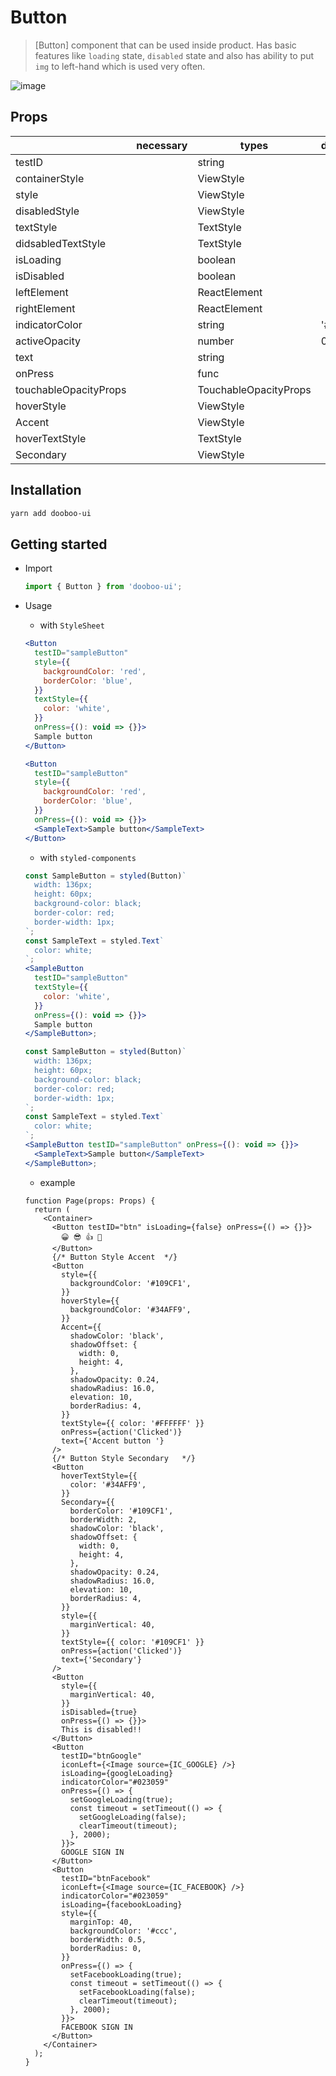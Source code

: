 # Button

> [Button] component that can be used inside product. Has basic features like `loading` state, `disabled` state and also has ability to put `img` to left-hand which is used very often.

![image](https://user-images.githubusercontent.com/34743425/87122708-6a3b4500-c2c0-11ea-985c-a77a1fa90e8d.png)

## Props

|                       | necessary | types                 | default   |
| --------------------- | --------- | --------------------- | --------- |
| testID                |           | string                |           |
| containerStyle        |           | ViewStyle             |           |
| style                 |           | ViewStyle             |           |
| disabledStyle         |           | ViewStyle             |           |
| textStyle             |           | TextStyle             |           |
| didsabledTextStyle    |           | TextStyle             |           |
| isLoading             |           | boolean               |           |
| isDisabled            |           | boolean               |           |
| leftElement           |           | ReactElement          |           |
| rightElement          |           | ReactElement          |           |
| indicatorColor        |           | string                | '#ffffff' |
| activeOpacity         |           | number                | 0.5       |
| text                  |           | string                |           |
| onPress               |           | func                  |           |
| touchableOpacityProps |           | TouchableOpacityProps |           |
| hoverStyle            |           | ViewStyle             |           |
| Accent                |           | ViewStyle             |           |
| hoverTextStyle        |           | TextStyle             |           |
| Secondary             |           | ViewStyle             |           |

## Installation

```sh
yarn add dooboo-ui
```

## Getting started

- Import

  ```javascript
  import { Button } from 'dooboo-ui';
  ```

- Usage

  - with `StyleSheet`

  ```jsx
  <Button
    testID="sampleButton"
    style={{
      backgroundColor: 'red',
      borderColor: 'blue',
    }}
    textStyle={{
      color: 'white',
    }}
    onPress={(): void => {}}>
    Sample button
  </Button>
  ```

  ```jsx
  <Button
    testID="sampleButton"
    style={{
      backgroundColor: 'red',
      borderColor: 'blue',
    }}
    onPress={(): void => {}}>
    <SampleText>Sample button</SampleText>
  </Button>
  ```

  - with `styled-components`

  ```jsx
  const SampleButton = styled(Button)`
    width: 136px;
    height: 60px;
    background-color: black;
    border-color: red;
    border-width: 1px;
  `;
  const SampleText = styled.Text`
    color: white;
  `;
  <SampleButton
    testID="sampleButton"
    textStyle={{
      color: 'white',
    }}
    onPress={(): void => {}}>
    Sample button
  </SampleButton>;
  ```

  ```jsx
  const SampleButton = styled(Button)`
    width: 136px;
    height: 60px;
    background-color: black;
    border-color: red;
    border-width: 1px;
  `;
  const SampleText = styled.Text`
    color: white;
  `;
  <SampleButton testID="sampleButton" onPress={(): void => {}}>
    <SampleText>Sample button</SampleText>
  </SampleButton>;
  ```

  - example

  ```tsx
  function Page(props: Props) {
    return (
      <Container>
        <Button testID="btn" isLoading={false} onPress={() => {}}>
          😀 😎 👍 💯
        </Button>
        {/* Button Style Accent  */}
        <Button
          style={{
            backgroundColor: '#109CF1',
          }}
          hoverStyle={{
            backgroundColor: '#34AFF9',
          }}
          Accent={{
            shadowColor: 'black',
            shadowOffset: {
              width: 0,
              height: 4,
            },
            shadowOpacity: 0.24,
            shadowRadius: 16.0,
            elevation: 10,
            borderRadius: 4,
          }}
          textStyle={{ color: '#FFFFFF' }}
          onPress={action('Clicked')}
          text={'Accent button '}
        />
        {/* Button Style Secondary   */}
        <Button
          hoverTextStyle={{
            color: '#34AFF9',
          }}
          Secondary={{
            borderColor: '#109CF1',
            borderWidth: 2,
            shadowColor: 'black',
            shadowOffset: {
              width: 0,
              height: 4,
            },
            shadowOpacity: 0.24,
            shadowRadius: 16.0,
            elevation: 10,
            borderRadius: 4,
          }}
          style={{
            marginVertical: 40,
          }}
          textStyle={{ color: '#109CF1' }}
          onPress={action('Clicked')}
          text={'Secondary'}
        />
        <Button
          style={{
            marginVertical: 40,
          }}
          isDisabled={true}
          onPress={() => {}}>
          This is disabled!!
        </Button>
        <Button
          testID="btnGoogle"
          iconLeft={<Image source={IC_GOOGLE} />}
          isLoading={googleLoading}
          indicatorColor="#023059"
          onPress={() => {
            setGoogleLoading(true);
            const timeout = setTimeout(() => {
              setGoogleLoading(false);
              clearTimeout(timeout);
            }, 2000);
          }}>
          GOOGLE SIGN IN
        </Button>
        <Button
          testID="btnFacebook"
          iconLeft={<Image source={IC_FACEBOOK} />}
          indicatorColor="#023059"
          isLoading={facebookLoading}
          style={{
            marginTop: 40,
            backgroundColor: '#ccc',
            borderWidth: 0.5,
            borderRadius: 0,
          }}
          onPress={() => {
            setFacebookLoading(true);
            const timeout = setTimeout(() => {
              setFacebookLoading(false);
              clearTimeout(timeout);
            }, 2000);
          }}>
          FACEBOOK SIGN IN
        </Button>
      </Container>
    );
  }
  ```
